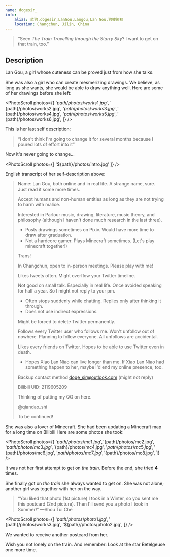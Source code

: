 ```yaml
---
name: dogesir_
info:
    alias: 蓝狗,dogesir,LanGou,Langou,Lan Gou,狗被染藍
    location: Changchun, Jilin, China
---
```


> “Seen *The Train Travelling through the Starry Sky*? I want to get on that train, too.”

## Description

Lan Gou, a girl whose cuteness can be proved just from how she talks.

She was also a girl who can create mesmerizing drawings.
We believe, as long as she wants, she would be able to draw anything well.
Here are some of her drawings before she left:

<PhotoScroll photos={[
    '${path}/photos/works1.jpg',
    '${path}/photos/works2.jpg',
    '${path}/photos/works3.jpg',
    '${path}/photos/works4.jpg',
    '${path}/photos/works5.jpg',
    '${path}/photos/works6.jpg',
]} />

This is her last self description:

> “I don't think I'm going to change it for several months because I poured lots of effort into it”

Now it's never going to change…

<PhotoScroll photos={[ '${path}/photos/intro.jpg' ]} />

English transcript of her self-description above:

> Name: Lan Gou, both online and in real life.
> A strange name, sure. Just read it some more times.
>
> Accept humans and non-human entities as long as they are not trying to harm with malice.
>
> Interested in Parlour music, drawing, literature, music theory, and philosophy (although I haven't done much research in the last three).
>   * Posts drawings sometimes on Pixiv. Would have more time to draw after graduation.
>   * Not a hardcore gamer. Plays Minecraft sometimes. (Let's play minecraft together!)
>
> Trans!
>
> In Changchun, open to in-person meetings.
> Please play with me!
>
> Likes tweets often. Might overflow your Twitter timeline.
>
> Not good on small talk. Especially in real life.
> Once avoided speaking for half a year.
> So I might not reply to your pm.
>   * Often stops suddenly while chatting. Replies only after thinking it through.
>   * Does not use indirect expressions.
>
> Might be forced to delete Twitter permanently.
>
> Follows every Twitter user who follows me. Won't unfollow out of nowhere.
> Planning to follow everyone. All unfollows are accidental.
>
> Likes every friends on Twitter. Hopes to be able to use Twitter even in death.
>   * Hopes Xiao Lan Niao can live longer than me. If Xiao Lan Niao had something happen to her, maybe I'd end my online presence, too.
>
> Backup contact method doge_sir@outlook.com (might not reply)
> 
> Bilibili UID: 2119605209
>
> Thinking of putting my QQ on here.
>
> @qiandao_shi
>
> To be continued!

She was also a lover of Minecraft.
She had been updating a Minecraft map for a long time on Bilibili
Here are some photos she took:

<PhotoScroll photos={[ '${path}/photos/mc1.jpg', '${path}/photos/mc2.jpg', '${path}/photos/mc3.jpg', '${path}/photos/mc4.jpg', '${path}/photos/mc5.jpg', '${path}/photos/mc6.jpg', '${path}/photos/mc7.jpg', '${path}/photos/mc8.jpg', ]} />

It was not her first attempt to get on *the train*.
Before the end, she tried **4** times.

She finally got on *the train* she always wanted to get on.
She was not alone; another girl was together with her on the way.

> “You liked that photo (1st picture) I took in a Winter, so you sent me this postcard (2nd picture). Then I'll send you a photo I took in Summer!” —Shou Tui Che

<PhotoScroll photos={[ '${path}/photos/photo1.jpg', '${path}/photos/works3.jpg', '${path}/photos/photo2.jpg', ]} />

We wanted to receive another postcard from her.

Wish you not lonely on the train. And remember: Look at the star Betelgeuse one more time.

<!--
Comments from the translator:

Please, don&apos;t romantize suicid&#33; I'm begging you&#33;
All of you.
-->
